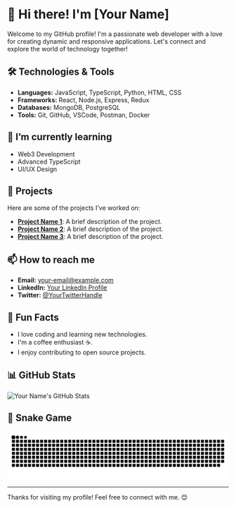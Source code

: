 # 👋 Hi there! I'm [Your Name]

Welcome to my GitHub profile! I'm a passionate web developer with a love for creating dynamic and responsive applications. Let's connect and explore the world of technology together!

## 🛠️ Technologies & Tools

- **Languages:** JavaScript, TypeScript, Python, HTML, CSS
- **Frameworks:** React, Node.js, Express, Redux
- **Databases:** MongoDB, PostgreSQL
- **Tools:** Git, GitHub, VSCode, Postman, Docker

## 🌱 I’m currently learning

- Web3 Development
- Advanced TypeScript
- UI/UX Design

## 🔧 Projects

Here are some of the projects I've worked on:

- **[Project Name 1](link-to-project)**: A brief description of the project.
- **[Project Name 2](link-to-project)**: A brief description of the project.
- **[Project Name 3](link-to-project)**: A brief description of the project.

## 📫 How to reach me

- **Email:** [your-email@example.com](mailto:your-email@example.com)
- **LinkedIn:** [Your LinkedIn Profile](link-to-linkedin)
- **Twitter:** [@YourTwitterHandle](https://twitter.com/YourTwitterHandle)

## 🎉 Fun Facts

- I love coding and learning new technologies.
- I'm a coffee enthusiast ☕.
- I enjoy contributing to open source projects.

## 📊 GitHub Stats

![Your Name's GitHub Stats](https://github-readme-stats.vercel.app/api?username=yourusername&show_icons=true&theme=radical)

## 🐍 Snake Game

![Snake Animation](https://github.com/Platane/snk/raw/output/github-contribution-grid-snake.svg)

---

Thanks for visiting my profile! Feel free to connect with me. 😊
